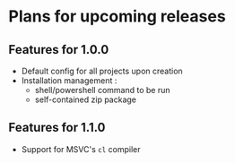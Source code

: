# Plans for upcoming releases

## Features for 1.0.0

- Default config for all projects upon creation
- Installation management :
  - shell/powershell command to be run
  - self-contained zip package

## Features for 1.1.0

- Support for MSVC's `cl` compiler